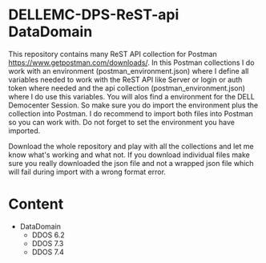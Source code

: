 # DELLEMC-DPS-ReST-api DataDomain
This repository contains many ReST API collection for Postman https://www.getpostman.com/downloads/.
In this Postman collections I do work with an environment (postman_environment.json) where I define all variables needed to work with the ReST API like Server or login or auth token where needed and the api collection (postman_environment.json) where I do use this variables.
You will alos find a environment for the DELL Democenter Session.  So make sure you do import the environment plus the collection into Postman. I do recommend to import both files into Postman so you can work with. Do not forget to set the environment you have imported.

Download the whole repository and play with all the collections and let me know what's working and what not.
If you download individual files make sure you really downloaded the json file and not a wrapped json file which will fail during import with a wrong format error.

# Content
* DataDomain  
  * DDOS 6.2
  * DDOS 7.3
  * DDOS 7.4
